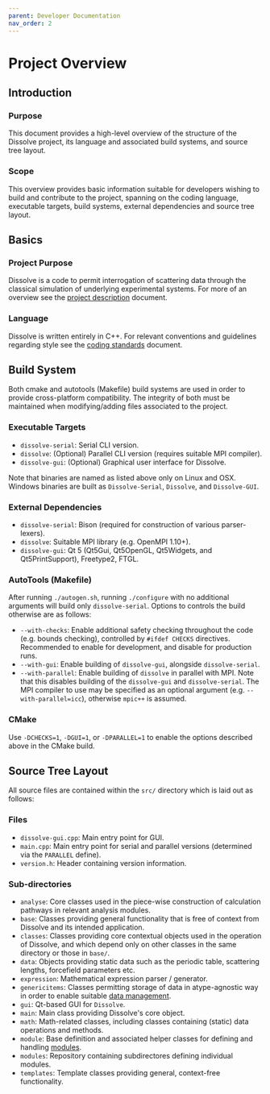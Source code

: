 ```yaml
---
parent: Developer Documentation
nav_order: 2
---
```

# Project Overview

## Introduction

### Purpose
This document provides a high-level overview of the structure of the Dissolve project, its language and associated build systems, and source tree layout.

### Scope
This overview provides basic information suitable for developers wishing to build and contribute to the project, spanning on the coding language, executable targets, build systems, external dependencies and source tree layout.

## Basics

### Project Purpose
Dissolve is a code to permit interrogation of scattering data through the classical simulation of underlying experimental systems. For more of an overview see the [project description](ProjectDescription.md) document.

### Language
Dissolve is written entirely in C++. For relevant conventions and guidelines regarding style see the [coding standards](CodingStandards.md) document.

## Build System

Both cmake and autotools (Makefile) build systems are used in order to provide cross-platform compatibility. The integrity of both must be maintained when modifying/adding files associated to the project.

### Executable Targets
- `dissolve-serial`: Serial CLI version.
- `dissolve`: (Optional) Parallel CLI version (requires suitable MPI compiler).
- `dissolve-gui`: (Optional) Graphical user interface for Dissolve.

Note that binaries are named as listed above only on Linux and OSX. Windows binaries are built as `Dissolve-Serial`, `Dissolve`, and `Dissolve-GUI`.

### External Dependencies
- `dissolve-serial`: Bison (required for construction of various parser-lexers).
- `dissolve`: Suitable MPI library (e.g. OpenMPI 1.10+).
- `dissolve-gui`: Qt 5 (Qt5Gui, Qt5OpenGL, Qt5Widgets, and Qt5PrintSupport), Freetype2, FTGL.

### AutoTools (Makefile)
After running `./autogen.sh`, running `./configure` with no additional arguments will build only `dissolve-serial`. Options to controls the build otherwise are as follows:
- `--with-checks`: Enable additional safety checking throughout the code (e.g. bounds checking), controlled by `#ifdef CHECKS` directives. Recommended to enable for development, and disable for production runs.
- `--with-gui`: Enable building of `dissolve-gui`, alongside `dissolve-serial`.
- `--with-parallel`: Enable building of `dissolve` in parallel with MPI. Note that this disables building of the `dissolve-gui` and `dissolve-serial`. The MPI compiler to use may be specified as an optional argument (e.g. `--with-parallel=icc`), otherwise `mpic++` is assumed.

### CMake
Use `-DCHECKS=1`, `-DGUI=1`, or `-DPARALLEL=1` to enable the options described above in the CMake build.

## Source Tree Layout
All source files are contained within the `src/` directory which is laid out as follows:

### Files
- `dissolve-gui.cpp`: Main entry point for GUI.
- `main.cpp`: Main entry point for serial and parallel versions (determined via the `PARALLEL` define).
- `version.h`: Header containing version information.

### Sub-directories
- `analyse`: Core classes used in the piece-wise construction of calculation pathways in relevant analysis modules.
- `base`: Classes providing general functionality that is free of context from Dissolve and its intended application.
- `classes`: Classes providing core contextual objects used in the operation of Dissolve, and which depend only on other classes in the same directory or those in `base/`.
- `data`: Objects providing static data such as the periodic table, scattering lengths, forcefield parameters etc.
- `expression`: Mathematical expression parser / generator.
- `genericitems`: Classes permitting storage of data in atype-agnostic way in order to enable suitable [data management](Overviews/DataManagement.md).
- `gui`: Qt-based GUI for `Dissolve`.
- `main`: Main class providing Dissolve's core object.
- `math`: Math-related classes, including classes containing (static) data operations and methods.
- `module`: Base definition and associated helper classes for defining and handling [modules](Overviews/Modules.md).
- `modules`: Repository containing subdirectores defining individual modules.
- `templates`: Template classes providing general, context-free functionality.
